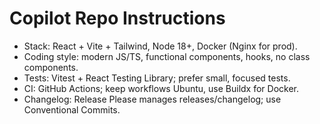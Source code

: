 # Copilot Repo Instructions

- Stack: React + Vite + Tailwind, Node 18+, Docker (Nginx for prod).
- Coding style: modern JS/TS, functional components, hooks, no class components.
- Tests: Vitest + React Testing Library; prefer small, focused tests.
- CI: GitHub Actions; keep workflows Ubuntu, use Buildx for Docker.
- Changelog: Release Please manages releases/changelog; use Conventional Commits.

